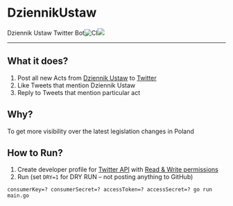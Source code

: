 # DziennikUstaw

Dziennik Ustaw Twitter Bot![CI](https://github.com/janisz/DU/workflows/CI/badge.svg)<a href="https://uptime.statuscake.com/?TestID=fSn3kVyLKf" title="Website Uptime Monitoring"><img src="https://app.statuscake.com/button/index.php?Track=QDJOsFpvjh&Days=1000&Design=3" /></a>

---

## What it does?

1. Post all new Acts from [Dziennik Ustaw](dziennikustaw.gov.pl/) to [Twitter](https://twitter.com/Dziennik_Ustaw)
2. Like Tweets that mention Dziennik Ustaw
3. Reply to Tweets that mention particular act

## Why?

To get more visibility over the latest legislation changes in Poland

## How to Run?

1. Create developer profile for [Twitter API](https://developer.twitter.com) with [Read & Write permissions](https://developer.twitter.com/en/docs/apps/app-permissions)
2. Run (set `DRY=1` for DRY RUN – not posting anything to GitHub)

```
consumerKey=? consumerSecret=? accessToken=? accessSecret=? go run main.go
```
